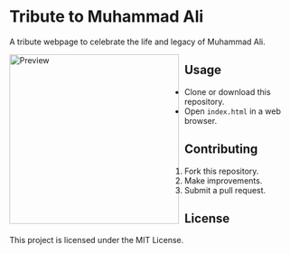 # Tribute to Muhammad Ali

A tribute webpage to celebrate the life and legacy of Muhammad Ali.

<div style="float: left; margin-right: 10px;">
  <img src="https://i.imgur.com/zU0SJxb.png" alt="Preview" width="300">
</div>

## Usage
- Clone or download this repository.
- Open `index.html` in a web browser.

## Contributing
1. Fork this repository.
2. Make improvements.
3. Submit a pull request.
## License
This project is licensed under the MIT License.

